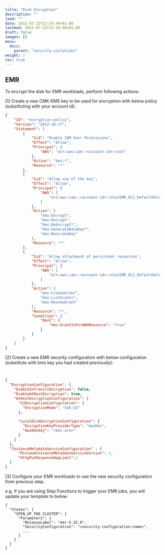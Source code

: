```yaml
---
title: "Disk Encryption"
description: ""
lead: ""
date: 2022-07-22T12:54:40+01:00
lastmod: 2022-07-22T12:54:40+01:00
draft: false
images: []
menu: 
  docs:
    parent: "security-violations"
weight: 2
toc: true
---
```


## EMR

To encrypt the disk for EMR workloads, perform following actions:

[1] Create a new CMK KMS key to be used for encryption with below policy (substituting with your account id):

```json
{
    "Id": "encryption-policy",
    "Version": "2012-10-17",
    "Statement": [
        {
            "Sid": "Enable IAM User Permissions",
            "Effect": "Allow",
            "Principal": {
                "AWS": "arn:aws:iam::<account-id>:root"
            },
            "Action": "kms:*",
            "Resource": "*"
        },
        {
            "Sid": "Allow use of the key",
            "Effect": "Allow",
            "Principal": {
                "AWS": [
                    "arn:aws:iam::<account-id>:role/EMR_EC2_DefaultRole"
                ]
            },
            "Action": [
                "kms:Encrypt",
                "kms:Decrypt",
                "kms:ReEncrypt*",
                "kms:GenerateDataKey*",
                "kms:DescribeKey"
            ],
            "Resource": "*"
        },
        {
            "Sid": "Allow attachment of persistent resources",
            "Effect": "Allow",
            "Principal": {
                "AWS": [
                    "arn:aws:iam::<account-id>:role/EMR_EC2_DefaultRole"
                ]
            },
            "Action": [
                "kms:CreateGrant",
                "kms:ListGrants",
                "kms:RevokeGrant"
            ],
            "Resource": "*",
            "Condition": {
                "Bool": {
                    "kms:GrantIsForAWSResource": "true"
                }
            }
        }
    ]
}
```

[2] Create a new EMR security configuration with below configuration (substitute with kms key you had created previously):

```json

   
{
  "EncryptionConfiguration": {
    "EnableInTransitEncryption": false,
    "EnableAtRestEncryption": true,
    "AtRestEncryptionConfiguration": {
      "S3EncryptionConfiguration": {
        "EncryptionMode": "SSE-S3"
      },
      
      "LocalDiskEncryptionConfiguration": {
        "EncryptionKeyProviderType": "AwsKms",
        "AwsKmsKey": "<kms-arn>"
      }
    }
  }, 
  "InstanceMetadataServiceConfiguration" : {
      "MinimumInstanceMetadataServiceVersion": 2,
      "HttpPutResponseHopLimit":1
  }
}
```

[3] Configure your EMR workloads to use the new security configuration from previous step.

e.g. If you are using Step Functions to trigger your EMR jobs, you will update your template to below:

```
{
  "States": {
    "SPIN_UP_THE_CLUSTER": {
      "Parameters": {
        "ReleaseLabel": "emr-5.32.0",
        "SecurityConfiguration": "<security-configuration-name>",
        ...
      } 
    }
  }  
}
```
